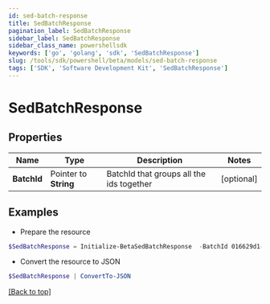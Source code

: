 ```yaml
---
id: sed-batch-response
title: SedBatchResponse
pagination_label: SedBatchResponse
sidebar_label: SedBatchResponse
sidebar_class_name: powershellsdk
keywords: ['go', 'golang', 'sdk', 'SedBatchResponse'] 
slug: /tools/sdk/powershell/beta/models/sed-batch-response
tags: ['SDK', 'Software Development Kit', 'SedBatchResponse']
---
```



# SedBatchResponse

## Properties

Name | Type | Description | Notes
------------ | ------------- | ------------- | -------------
**BatchId** |  Pointer to **String** | BatchId that groups all the ids together | [optional] 

## Examples

- Prepare the resource
```powershell
$SedBatchResponse = Initialize-BetaSedBatchResponse  -BatchId 016629d1-1d25-463f-97f3-0c6686846650
```

- Convert the resource to JSON
```powershell
$SedBatchResponse | ConvertTo-JSON
```


[[Back to top]](#) 

